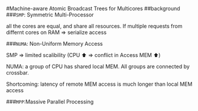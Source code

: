 #Machine-aware Atomic Broadcast Trees for Multicores
##background
###`SMP`: Symmetric Multi-Processor 

all the cores are equal, and share all resources. 
If multiple requests from differnt cores on RAM => serialize access

###`NUMA`: Non-Uniform Memory Access

SMP => limited scalibility (CPU :arrow_up: => conflict in Access MEM :arrow_up:)

NUMA: a group of CPU has shared local MEM. All groups are connected by crossbar.

Shortcoming: latency of remote MEM access is much longer than local MEM access

###`MPP`:Massive Parallel Processing

